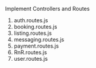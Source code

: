 Implement Controllers and Routes

1. auth.routes.js
2. booking.routes.js
3. listing.routes.js
4. messaging.routes.js
5. payment.routes.js
6. RnR.routes.js
7. user.routes.js
